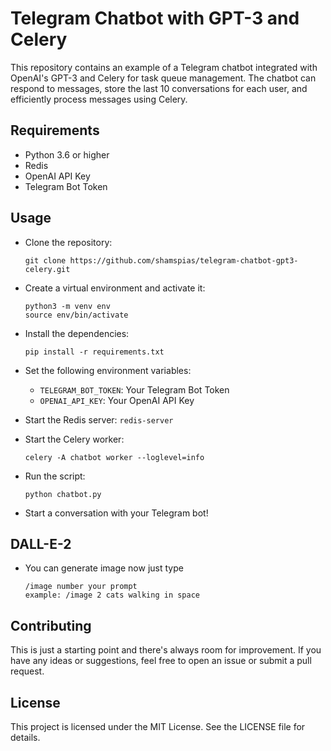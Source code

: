 # Telegram Chatbot with GPT-3 and Celery
This repository contains an example of a Telegram chatbot integrated with OpenAI's GPT-3 and Celery for task queue management. The chatbot can respond to messages, store the last 10 conversations for each user, and efficiently process messages using Celery.

## Requirements

- Python 3.6 or higher
- Redis
- OpenAI API Key
- Telegram Bot Token

## Usage

- Clone the repository:
   ```
  git clone https://github.com/shamspias/telegram-chatbot-gpt3-celery.git
  ```
- Create a virtual environment and activate it:
    ```
    python3 -m venv env
    source env/bin/activate
    ```
- Install the dependencies:
    ```
    pip install -r requirements.txt
    ```
- Set the following environment variables:
   - `TELEGRAM_BOT_TOKEN`: Your Telegram Bot Token
   - `OPENAI_API_KEY`: Your OpenAI API Key
  
- Start the Redis server:
    `redis-server`

- Start the Celery worker:
    ```
    celery -A chatbot worker --loglevel=info
    ```
- Run the script:
    ```
    python chatbot.py
    ```
- Start a conversation with your Telegram bot!


## DALL-E-2

- You can generate image now just type
   ```
  /image number your prompt
  example: /image 2 cats walking in space
  ```

## Contributing

This is just a starting point and there's always room for improvement. If you have any ideas or suggestions, feel free to open an issue or submit a pull request.

## License
This project is licensed under the MIT License. See the LICENSE file for details.



